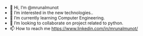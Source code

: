 - 👋 Hi, I’m @mrunalmunot
- 👀 I’m interested in the new technologies..
- 🌱 I’m currently learning Computer Engineering.
- 💞️ I’m looking to collaborate on project related to python.
- 📫 How to reach me https://www.linkedin.com/in/mrunalmunot/
